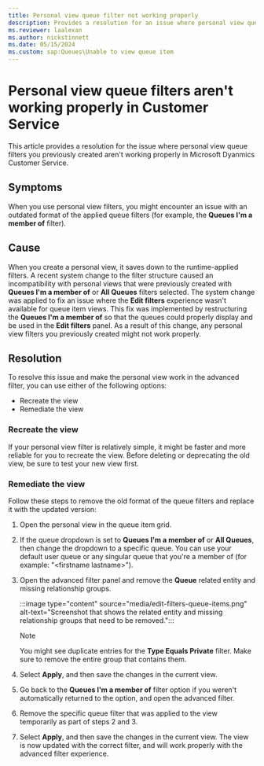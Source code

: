 ```yaml
---
title: Personal view queue filter not working properly
description: Provides a resolution for an issue where personal view queue filters aren't working properly in Customer Service.
ms.reviewer: laalexan
ms.author: nickstinnett
ms.date: 05/15/2024
ms.custom: sap:Queues\Unable to view queue item
---
```

# Personal view queue filters aren't working properly in Customer Service

This article provides a resolution for the issue where personal view queue filters you previously created aren't working properly in Microsoft Dyanmics Customer Service.

## Symptoms

When you use personal view filters, you might encounter an issue with an outdated format of the applied queue filters (for example, the **Queues I'm a member of** filter).

## Cause

When you create a personal view, it saves down to the runtime-applied filters. A recent system change to the filter structure caused an incompatibility with personal views that were previously created with **Queues I'm a member of** or **All Queues** filters selected. The system change was applied to fix an issue where the **Edit filters** experience wasn't available for queue item views. This fix was implemented by restructuring the **Queues I'm a member of** so that the queues could properly display and be used in the **Edit filters** panel. As a result of this change, any personal view filters you previously created might not work properly.

## Resolution

To resolve this issue and make the personal view work in the advanced filter, you can use either of the following options:

- Recreate the view
- Remediate the view

### Recreate the view

If your personal view filter is relatively simple, it might be faster and more reliable for you to recreate the view. Before deleting or deprecating the old view, be sure to test your new view first.

### Remediate the view

Follow these steps to remove the old format of the queue filters and replace it with the updated version:

1. Open the personal view in the queue item grid.

1. If the queue dropdown is set to **Queues I'm a member of** or **All Queues**, then change the dropdown to a specific queue. You can use your default user queue or any singular queue that you're a member of (for example: "\<firstname lastname>").

1. Open the advanced filter panel and remove the **Queue** related entity and missing relationship groups.

   :::image type="content" source="media/edit-filters-queue-items.png" alt-text="Screenshot that shows the related entity and missing relationship groups that need to be removed.":::

   > [!NOTE]
   > You might see duplicate entries for the **Type Equals Private** filter. Make sure to remove the entire group that contains them.

1. Select **Apply**, and then save the changes in the current view.

1. Go back to the **Queues I'm a member of** filter option if you weren't automatically returned to the option, and open the advanced filter.

1. Remove the specific queue filter that was applied to the view temporarily as part of steps 2 and 3.

1. Select **Apply**, and then save the changes in the current view. The view is now updated with the correct filter, and will work properly with the advanced filter experience.
